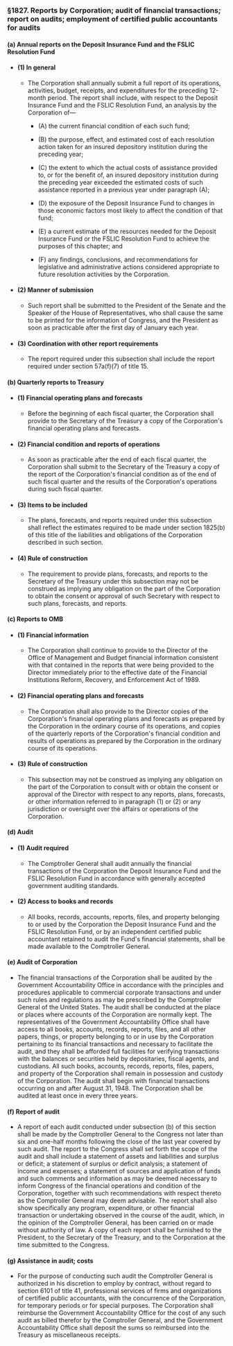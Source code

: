 ### §1827. Reports by Corporation; audit of financial transactions; report on audits; employment of certified public accountants for audits
#### (a) Annual reports on the Deposit Insurance Fund and the FSLIC Resolution Fund
* #### (1) In general
  * The Corporation shall annually submit a full report of its operations, activities, budget, receipts, and expenditures for the preceding 12-month period. The report shall include, with respect to the Deposit Insurance Fund and the FSLIC Resolution Fund, an analysis by the Corporation of—

    * (A) the current financial condition of each such fund;

    * (B) the purpose, effect, and estimated cost of each resolution action taken for an insured depository institution during the preceding year;

    * (C) the extent to which the actual costs of assistance provided to, or for the benefit of, an insured depository institution during the preceding year exceeded the estimated costs of such assistance reported in a previous year under paragraph (A);

    * (D) the exposure of the Deposit Insurance Fund to changes in those economic factors most likely to affect the condition of that fund;

    * (E) a current estimate of the resources needed for the Deposit Insurance Fund or the FSLIC Resolution Fund to achieve the purposes of this chapter; and

    * (F) any findings, conclusions, and recommendations for legislative and administrative actions considered appropriate to future resolution activities by the Corporation.

* #### (2) Manner of submission
  * Such report shall be submitted to the President of the Senate and the Speaker of the House of Representatives, who shall cause the same to be printed for the information of Congress, and the President as soon as practicable after the first day of January each year.

* #### (3) Coordination with other report requirements
  * The report required under this subsection shall include the report required under section 57a(f)(7) of title 15.

#### (b) Quarterly reports to Treasury
* #### (1) Financial operating plans and forecasts
  * Before the beginning of each fiscal quarter, the Corporation shall provide to the Secretary of the Treasury a copy of the Corporation's financial operating plans and forecasts.

* #### (2) Financial condition and reports of operations
  * As soon as practicable after the end of each fiscal quarter, the Corporation shall submit to the Secretary of the Treasury a copy of the report of the Corporation's financial condition as of the end of such fiscal quarter and the results of the Corporation's operations during such fiscal quarter.

* #### (3) Items to be included
  * The plans, forecasts, and reports required under this subsection shall reflect the estimates required to be made under section 1825(b) of this title of the liabilities and obligations of the Corporation described in such section.

* #### (4) Rule of construction
  * The requirement to provide plans, forecasts, and reports to the Secretary of the Treasury under this subsection may not be construed as implying any obligation on the part of the Corporation to obtain the consent or approval of such Secretary with respect to such plans, forecasts, and reports.

#### (c) Reports to OMB
* #### (1) Financial information
  * The Corporation shall continue to provide to the Director of the Office of Management and Budget financial information consistent with that contained in the reports that were being provided to the Director immediately prior to the effective date of the Financial Institutions Reform, Recovery, and Enforcement Act of 1989.

* #### (2) Financial operating plans and forecasts
  * The Corporation shall also provide to the Director copies of the Corporation's financial operating plans and forecasts as prepared by the Corporation in the ordinary course of its operations, and copies of the quarterly reports of the Corporation's financial condition and results of operations as prepared by the Corporation in the ordinary course of its operations.

* #### (3) Rule of construction
  * This subsection may not be construed as implying any obligation on the part of the Corporation to consult with or obtain the consent or approval of the Director with respect to any reports, plans, forecasts, or other information referred to in paragraph (1) or (2) or any jurisdiction or oversight over the affairs or operations of the Corporation.

#### (d) Audit
* #### (1) Audit required
  * The Comptroller General shall audit annually the financial transactions of the Corporation the Deposit Insurance Fund and the FSLIC Resolution Fund in accordance with generally accepted government auditing standards.

* #### (2) Access to books and records
  * All books, records, accounts, reports, files, and property belonging to or used by the Corporation the Deposit Insurance Fund and the FSLIC Resolution Fund, or by an independent certified public accountant retained to audit the Fund's financial statements, shall be made available to the Comptroller General.

#### (e) Audit of Corporation
* The financial transactions of the Corporation shall be audited by the Government Accountability Office in accordance with the principles and procedures applicable to commercial corporate transactions and under such rules and regulations as may be prescribed by the Comptroller General of the United States. The audit shall be conducted at the place or places where accounts of the Corporation are normally kept. The representatives of the Government Accountability Office shall have access to all books, accounts, records, reports, files, and all other papers, things, or property belonging to or in use by the Corporation pertaining to its financial transactions and necessary to facilitate the audit, and they shall be afforded full facilities for verifying transactions with the balances or securities held by depositaries, fiscal agents, and custodians. All such books, accounts, records, reports, files, papers, and property of the Corporation shall remain in possession and custody of the Corporation. The audit shall begin with financial transactions occurring on and after August 31, 1948. The Corporation shall be audited at least once in every three years.

#### (f) Report of audit
* A report of each audit conducted under subsection (b) of this section shall be made by the Comptroller General to the Congress not later than six and one-half months following the close of the last year covered by such audit. The report to the Congress shall set forth the scope of the audit and shall include a statement of assets and liabilities and surplus or deficit; a statement of surplus or deficit analysis; a statement of income and expenses; a statement of sources and application of funds and such comments and information as may be deemed necessary to inform Congress of the financial operations and condition of the Corporation, together with such recommendations with respect thereto as the Comptroller General may deem advisable. The report shall also show specifically any program, expenditure, or other financial transaction or undertaking observed in the course of the audit, which, in the opinion of the Comptroller General, has been carried on or made without authority of law. A copy of each report shall be furnished to the President, to the Secretary of the Treasury, and to the Corporation at the time submitted to the Congress.

#### (g) Assistance in audit; costs
* For the purpose of conducting such audit the Comptroller General is authorized in his discretion to employ by contract, without regard to section 6101 of title 41, professional services of firms and organizations of certified public accountants, with the concurrence of the Corporation, for temporary periods or for special purposes. The Corporation shall reimburse the Government Accountability Office for the cost of any such audit as billed therefor by the Comptroller General, and the Government Accountability Office shall deposit the sums so reimbursed into the Treasury as miscellaneous receipts.